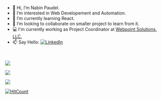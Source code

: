 
- 👋 Hi, I’m Nabin Paudel.
- 👀 I’m interested in Web Developement and Automation.
- 🌱 I’m currently learning React.
- 💞️ I’m looking to collaborate on smaller project to learn from it.
- 💻 I'm currently working as Project Coordinator at [Webpoint Solutions, LLC.](webpoint.io)
- 📫 Say Hello:  [![LinkedIn](https://img.shields.io/badge/LinkedIn-%230077B5.svg?logo=linkedin&logoColor=white)](https://linkedin.com/in/innabinpaudel) 

<br>

![](https://github-readme-stats.vercel.app/api?username=nabinpaudel-np&theme=gruvbox&hide_border=true&include_all_commits=false&count_private=true)<br/>

![](https://github-readme-stats.vercel.app/api/top-langs/?username=nabinpaudel-np&theme=gruvbox&hide_border=true&include_all_commits=false&count_private=true&layout=compact)

![](https://github-readme-streak-stats.herokuapp.com/?user=nabinpaudel-np&theme=gruvbox&hide_border=true)<br/>

[![HitCount](http://hits.dwyl.com/nabinpaudel-np/nabinpaudel-np.svg)](http://hits.dwyl.com/nabinpaudel-np/nabinpaudel-np)

<!---
nabinpaudel-np/nabinpaudel-np is a ✨ special ✨ repository because its `README.md` (this file) appears on your GitHub profile.
You can click the Preview link to take a look at your changes.
--->
